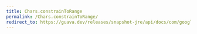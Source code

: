 ```yaml
---
title: Chars.constrainToRange
permalink: /Chars.constrainToRange/
redirect_to: https://guava.dev/releases/snapshot-jre/api/docs/com/google/common/primitives/Chars.html#constrainToRange-char-char-char-
---
```

